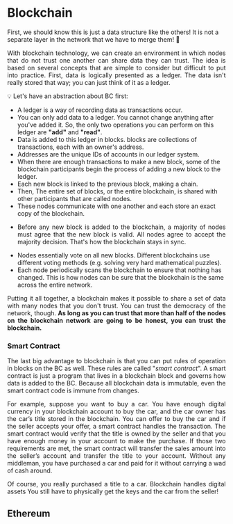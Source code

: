 # Blockchain

First, we should know this is just a data structure like the others! It is not a separate layer in the network that we have to merge them! :pinched_fingers: <br>
<p align="justify">
With blockchain technology, we can create an environment in which nodes that do not trust one another can share data they can trust. The idea is based on several concepts that are simple to consider but difficult to put into practice. First, data is logically presented as a ledger. The data isn't really stored that way; you can just think of it as a ledger.
</p>

:bulb: Let's have an abstraction about BC first:
* A ledger is a way of recording data as transactions occur.
* You can only add data to a ledger. You cannot change anything after you've added it. So, the only two operations you can perform on this ledger are <b>"add"</b> and <b>"read"</b>.
* Data is added to this ledger in blocks. blocks are collections of transactions, each with an owner's address.
* Addresses are the unique IDs of accounts in our ledger system.
* When there are enough transactions to make a new block, some of the blockchain participants begin the process of adding a new block to the ledger.
* Each new block is linked to the previous block, making a chain.
* Then, The entire set of blocks, or the entire blockchain, is shared with other participants that are called nodes.
* These nodes communicate with one another and each store an exact copy of the blockchain.
* <p align="justify">Before any new block is added to the blockchain, a majority of nodes must agree that the new block is valid. All nodes agree to accept the majority decision. That's how the blockchain stays in sync.</p>
* Nodes essentially vote on all new blocks. Different blockchains use different voting methods (e.g. solving very hard mathematical puzzles).
* Each node periodically scans the blockchain to ensure that nothing has changed. This is how nodes can be sure that the blockchain is the same across the entire network.

<p align="justify">
Putting it all together, a blockchain makes it possible to share a set of data with many nodes that you don't trust. You can trust the democracy of the network, though. <b>As long as you can trust that more than half of the nodes on the blockchain network are going to be honest, you can trust the blockchain.</b>
</p>

### Smart Contract
<p align="justify">
The last big advantage to blockchain is that you can put rules of operation in blocks on the BC as well. These rules are called "<em>smart contract</em>". A smart contract is just a program that lives in a blockchain block and governs how data is added to the BC. Because all blockchain data is immutable, even the smart contract code is immune from changes.
</p>

<p align="justify">
  For example, suppose you want to buy a car. You have enough digital currency in your blockchain account to buy the car, and the car owner has the car’s title stored in the blockchain. You can offer to buy the car and if the seller accepts your offer, a smart contract handles the transaction.
The smart contract would verify that the title is owned by the seller and that you have enough money in your account to 
make the purchase. If those two requirements are met, the smart contract will
transfer the sales amount into the seller’s account and transfer the title to your
account. Without any middleman, you have purchased a car and paid for it without
carrying a wad of cash around.
</p>

<p align="justify">
Of course, you really purchased a title to a car. Blockchain handles digital assets You still have to physically get the keys and the car from the seller!
</p>

## Ethereum

